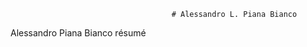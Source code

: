                                         # Alessandro L. Piana Bianco
Alessandro Piana Bianco résumé
